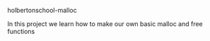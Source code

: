 holbertonschool-malloc

In this project we learn how to make our own basic malloc and free functions
